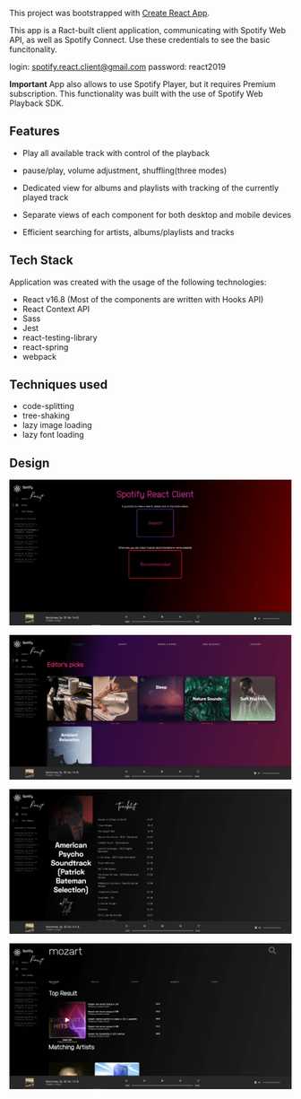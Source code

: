 This project was bootstrapped with [Create React App](https://github.com/facebook/create-react-app).

This app is a Ract-built client application, communicating with Spotify Web API, as well as Spotify Connect.
Use these credentials to see the basic funcitonality. 

login: spotify.react.client@gmail.com
password: react2019

**Important**
App also allows to use Spotify Player, but it requires Premium subscription. This functionality was built with the use of Spotify Web Playback SDK.

## Features

- Play all available track with control of the playback
 - pause/play, volume adjustment, shuffling(three modes)

- Dedicated view for albums and playlists with tracking
of the currently played track

- Separate views of each component for both desktop
and mobile devices

- Efficient searching for artists, albums/playlists
and tracks 

## Tech Stack

Application was created with the usage of the following technologies:

- React v16.8 (Most of the components are written with Hooks API)
- React Context API
- Sass
- Jest
- react-testing-library
- react-spring
- webpack

## Techniques used

- code-splitting
- tree-shaking
- lazy image loading
- lazy font loading

## Design
![welcome-desktop](images/welcomeScreen.PNG?raw=true "Welcome Screen Desktop")
<!-- ![welcome-mobile](images/welcomeScreenMobile.PNG?raw=true "Welcome Screen Mobile") -->
![recommended-desktop](images/recommendedDesktop.PNG?raw=true "Recommended Desktop")
<!-- ![recommended-mobile](images/recommendedMobile.png?raw=true "Recommended Mobile") -->
![album-desktop](images/albumDesktop.png?raw=true "Album Desktop")
<!-- ![album-mobile](images/albumMobile.png?raw=true "Album Mobile") -->
![search-desktop](images/searchDesktop.png?raw=true "Search Desktop")
<!-- ![search-mobile](images/searchDesktop.png?raw=true "Search Mobile") -->



